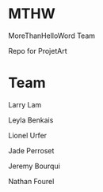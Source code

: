# MTHW
MoreThanHelloWord Team

Repo for ProjetArt

# Team 
Larry Lam

Leyla Benkais

Lionel Urfer

Jade Perroset

Jeremy Bourqui

Nathan Fourel
